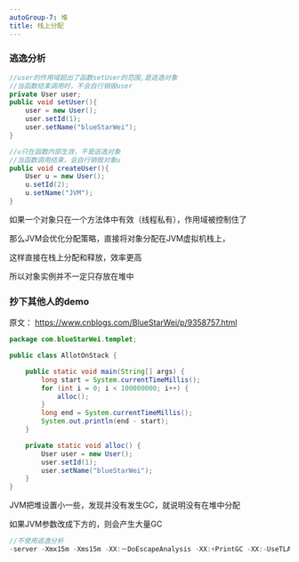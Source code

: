 ```yaml
---
autoGroup-7: 堆
title: 栈上分配
---
```

### 逃逸分析
```java
//user的作用域超出了函数setUser的范围,是逃逸对象
//当函数结束调用时，不会自行销毁user
private User user;
public void setUser(){
    user = new User();
    user.setId(1);
    user.setName("blueStarWei");
}

//u只在函数内部生效，不是逃逸对象
//当函数调用结束，会自行销毁对象u
public void createUser(){
    User u = new User();
    u.setId(2);
    u.setName("JVM");
}
```

如果一个对象只在一个方法体中有效（线程私有），作用域被控制住了

那么JVM会优化分配策略，直接将对象分配在JVM虚拟机栈上，

这样直接在栈上分配和释放，效率更高

所以对象实例并不一定只存放在堆中


### 抄下其他人的demo
原文： https://www.cnblogs.com/BlueStarWei/p/9358757.html

``` java
package com.blueStarWei.templet;

public class AllotOnStack {

    public static void main(String[] args) {
        long start = System.currentTimeMillis();
        for (int i = 0; i < 100000000; i++) {
            alloc();
        }
        long end = System.currentTimeMillis();
        System.out.println(end - start);
    }

    private static void alloc() {
        User user = new User();
        user.setId(1);
        user.setName("blueStarWei");
    }
}
```
JVM把堆设置小一些，发现并没有发生GC，就说明没有在堆中分配

如果JVM参数改成下方的，则会产生大量GC

``` java
//不使用逃逸分析
-server -Xmx15m -Xms15m -XX:－DoEscapeAnalysis -XX:+PrintGC -XX:-UseTLAB -XX:+EliminateAllocations
```